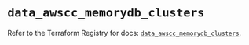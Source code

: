 # `data_awscc_memorydb_clusters`

Refer to the Terraform Registry for docs: [`data_awscc_memorydb_clusters`](https://registry.terraform.io/providers/hashicorp/awscc/0.70.0/docs/data-sources/memorydb_clusters).
